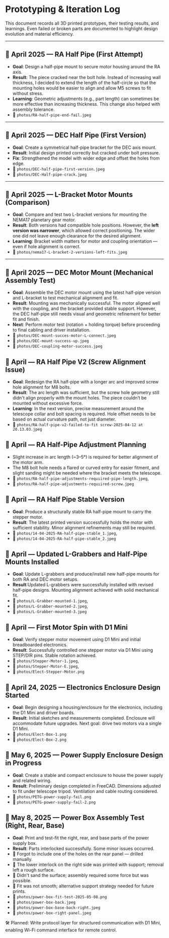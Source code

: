 # Prototyping & Iteration Log

This document records all 3D printed prototypes, their testing results, and learnings. Even failed or broken parts are documented to highlight design evolution and material efficiency.

---

## 📅 April 2025 — RA Half Pipe (First Attempt)

- **Goal**: Design a half-pipe mount to secure motor housing around the RA axis.
- **Result**: The piece cracked near the bolt hole. Instead of increasing wall thickness, I decided to extend the length of the half-circle so that the mounting holes would be easier to align and allow M5 screws to fit without stress.
- **Learning**: Geometric adjustments (e.g., part length) can sometimes be more effective than increasing thickness. This change also helped with assembly tolerance.
- 📸 `photos/RA-half-pipe-end-fail.jpeg`

---

## 📅 April 2025 — DEC Half Pipe (First Version)

- **Goal**: Create a symmetrical half-pipe bracket for the DEC axis mount.
- **Result**: Initial design printed correctly but cracked under bolt pressure.
- **Fix**: Strengthened the model with wider edge and offset the holes from edge.
- 📸 `photos/DEC-half-pipe-first-version.jpeg`
- 📸 `photos/DEC-Half-pipe-crack.jpeg`

---

## 📅 April 2025 — L-Bracket Motor Mounts (Comparison)

- **Goal**: Compare and test two L-bracket versions for mounting the NEMA17 planetary gear motor.
- **Result**: Both versions had compatible hole positions. However, the **left version was narrower**, which allowed correct positioning. The wider one did not leave enough clearance for the desired alignment.
- **Learning**: Bracket width matters for motor and coupling orientation — even if hole alignment is correct.
- 📸 `photos/nema17-L-bracket-2-versions-left-fits.jpeg`

---

## 📅 April 2025 — DEC Motor Mount (Mechanical Assembly Test)

- **Goal**: Assemble the DEC motor mount using the latest half-pipe version and L-bracket to test mechanical alignment and fit.
- **Result**: Mounting was mechanically successful. The motor aligned well with the coupling, and the bracket provided stable support. However, the DEC half-pipe still needs visual and geometric refinement for better fit and finish.
- **Next**: Perform motor test (rotation + holding torque) before proceeding to final cabling and driver installation.
- 📸 `photos/DEC-mount-succes-motor-L-connect.jpeg`
- 📸 `photos/DEC-mount-success-up.jpeg`
- 📸 `photos/DEC-coupling-motor-success.jpeg`

## 📅 April — RA Half Pipe V2 (Screw Alignment Issue)

- **Goal**: Redesign the RA half-pipe with a longer arc and improved screw hole alignment for M8 bolts.
- **Result**: The arc length was sufficient, but the screw hole geometry still didn't align properly with the mount holes. The piece couldn’t be mounted without excessive force.
- **Learning**: In the next version, precise measurement around the telescope collar and bolt spacing is required. Hole offset needs to be based on actual curvature path, not just diameter.
- 📸 `photos/RA-half-pipe-v2-failed-to-fit screw-2025-04-12 at 20.13.03.jpeg`

## 📅 April — RA Half-Pipe Adjustment Planning
- Slight increase in arc length (~3–5°) is required for better alignment of the motor arm.
- The M8 bolt hole needs a flared or curved entry for easier fitment, and slight sanding might be needed where the bracket meets the telescope.
- 📸 `photos/RA-half-pipe-adjustments-requıired-pipe-length.jpeg`, 
- 📸 `photos/RA-half-pipe-adjustments-requıired-screw.jpeg`

## 📅 April — RA Half Pipe Stable Version
- **Goal**: Produce a structurally stable RA half-pipe mount to carry the stepper motor.
- **Result**: The latest printed version successfully holds the motor with sufficient stability. Minor alignment refinements may still be required.
- 📸 `photos/14-04-2025-RA-half-pipe-stable_1.jpeg`,
- 📸 `photos/14-04-2025-RA-half-pipe-stable_2.jpeg`

## 📅 April — Updated L-Grabbers and Half-Pipe Mounts Installed
- **Goal**: Update L-grabbers and produce/install new half-pipe mounts for both RA and DEC motor setups.
- **Result**:Updated L-grabbers were successfully installed with revised half-pipe designs. Mounting alignment achieved with solid mechanical fit.
- 📸 `photos/L-Grabber-mounted-1.jpeg`,
- 📸 `photos/L-Grabber-mounted-2.jpeg`,
- 📸 `photos/L-Grabber-mounted-3.jpeg`

## 📅 April — First Motor Spin with D1 Mini
- **Goal**:  Verify stepper motor movement using D1 Mini and initial breadboarded electronics.
- **Result**: Successfully controlled one stepper motor via D1 Mini using STEP/DIR pins. Stable rotation achieved.
- 📸 `photos/Stepper-Motor-1.jpeg`,
- 📸 `photos/Stepper-Motor-E.jpeg`,
- 📸 `photos/Elect-Stepper-Motor.png`

## 📅 April 24, 2025 — Electronics Enclosure Design Started
- **Goal**: Begin designing a housing/enclosure for the electronics, including the D1 Mini and driver boards.
- **Result**:  Initial sketches and measurements completed. Enclosure will accommodate future upgrades. Next goal: drive two motors via a single D1 Mini.
- 📸 `photos/Elect-Box-1.png`
- 📸 `photos/Elect-Box-2.png`

## 📅 May 6, 2025 — Power Supply Enclosure Design in Progress
- **Goal**: Create a stable and compact enclosure to house the power supply and related wiring.
- **Result**:  Preliminary design completed in FreeCAD. Dimensions adjusted to fit under telescope tripod. Ventilation and cable routing considered.
- 📸 `photos/PETG-power-supply-fail.png`
- 📸 `photos/PETG-power-supply-fail-2.png`

## 📅 May 8, 2025 — Power Box Assembly Test (Right, Rear, Base)
- **Goal**: Print and test-fit the right, rear, and base parts of the power supply box.
- **Result**: Parts interlocked successfully. Some minor issues occurred.
- 📝 Forgot to include one of the holes on the rear panel — drilled manually.
- 📝 The lower interlock on the right side was printed with support; removal left a rough surface.
- 📝 Didn't sand the surface; assembly required some force but was possible.
- 📝 Fit was not smooth; alternative support strategy needed for future prints.
- 📸 `photos/power-box-fit-test-2025-05-08.png`
- 📸 `photos/power-box-back.jpeg`
- 📸 `photos/power-box-base-back-right.jpeg`
- 📸 `photos/power-box-right-panel.jpeg`

🛠️ Planned: Write protocol layer for structured communication with D1 Mini, enabling Wi-Fi command interface for remote control.